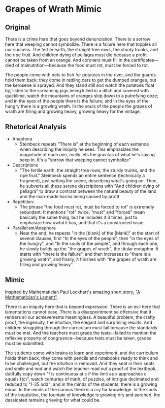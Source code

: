 # Grapes of Wrath Mimic

## Original
There is a crime here that goes beyond denunciation. There is a sorrow here that weeping cannot symbolize. There is a failure here that topples all our success. The fertile earth, the straight tree rows, the sturdy trunks, and the ripe fruit. And children dying of pellagra must die because a profit cannot be taken from an orange. And coroners must fill in the certificates—died of malnutrition—because the food must rot, must be forced to rot.

The people come with nets to fish for potatoes in the river, and the guards hold them back; they come in rattling cars to get the dumped oranges, but the kerosene is sprayed. And they stand still and watch the potatoes float by, listen to the screaming pigs being killed in a ditch and covered with quicklime, watch the mountains of oranges slop down to a putrefying ooze; and in the eyes of the people there is the failure; and in the eyes of the hungry there is a growing wrath. In the souls of the people the grapes of wrath are filling and growing heavy, growing heavy for the vintage.

## Rhetorical Analysis
* Anaphora
    - Steinbeck repeats "There is" at the beginning of each sentence when describing the iniquity he sees. This emphasizes the magnitude of each one, really lets the gravitas of what he's saying seep in. It's a "sorrow that weeping cannot symbolize"
* Descriptions
    - "The fertile earth, the straight tree rows, the sturdy trunks, and the ripe fruit." Steinbeck spends an entire sentence (technically a fragment), just setting the scene, describing what's going on. Then, he subverts all these serene descriptions with "And children dying of pellagra" to draw a contrast between the natural beauty of the land and the man-made harms being caused by profit
* Repetition: 
    - The phrase "the food must rot, must be forced to rot" is extremely redundant. It mentions "rot" twice, "must" and "forced" mean basically the same thing, but he includes it 3 times, just to emphasize how awful it has, and that it's a constructed issue. 
* Parallelism/Anaphora
    - Near the end, he repeats "In the [blank] of the [blank]" at the start of several clauses, first "In the eyes of the people", then "in the eyes of the hungry", and "In the souls of the people", and through each one, he slowly builds up the "the grapes of wrath", the titular metaphor. It starts with "there is the failure", and then increases to "there is a growing wrath", and finally, it finishes with "the grapes of wrath are filling and growing heavy".

## Mimic
Inspired by Mathematician Paul Lockhart's amazing short story, ["A Mathematician's Lament"](https://www.maa.org/sites/default/files/pdf/devlin/LockhartsLament.pdf).

There is an iniquity here that is beyond expression. There is an evil here that lamentations cannot ease. There is a disappointment so offensive that it renders all our achievements meaningless. A beautiful problem, the crafty proof, the ingenuity, the intuition, the elegant and surprising results. And children struggling through the curriculum must fail because the standards must be met. And the teachers must grade the tests--failed to mention the reflexive property of congruence--because tests must be taken, grades must be submitted.

The students come with brains to learn and experiment, and the curriculum holds them back; they come with pencils and notebooks ready to think and to be challenged, but the intuition is removed. And they seat in their seats and smile and nod and watch the teacher read out a proof of the textbook, dutifully copy down "f is continuous at c if the limit as x approaches c equals f(c)", watch centuries of math, of puzzles, of intrigue decimated and reduced to "1-35 odd"; and in the minds of the students, there is a growing ennui. In the minds of the curious there is a cry for knowledge. In the souls of the inquisitive, the fountain of knowledge is growing dry and parched, the dessicated remains grieving for what could be. 
